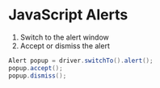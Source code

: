 # JavaScript Alerts

1. Switch to the alert window
2. Accept or dismiss the alert

```java
Alert popup = driver.switchTo().alert();
popup.accept();
popup.dismiss();
```
